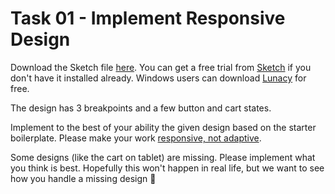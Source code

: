 # Task 01 - Implement Responsive Design

Download the Sketch file [here](../assets/Design.sketch). You can get a free trial from [Sketch](https://www.sketchapp.com/) if you don't have it installed already. Windows users can download [Lunacy](https://icons8.com/lunacy) for free.

The design has 3 breakpoints and a few button and cart states.

Implement to the best of your ability the given design based on the starter boilerplate. Please make your work [responsive, not adaptive](https://css-tricks.com/the-difference-between-responsive-and-adaptive-design/).

Some designs (like the cart on tablet) are missing. Please implement what you think is best. Hopefully this won't happen in real life, but we want to see how you handle a missing design 🙂
